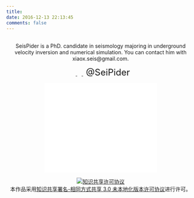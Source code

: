 ```yaml
---
title:
date: 2016-12-13 22:13:45
comments: false
---
```

<link rel="stylesheet" href="path/to/font-awesome/css/font-awesome.min.css">



<br />
<center>
SeisPider is a PhD. candidate  in seismology majoring in underground <br /> velocity inversion and numerical simulation. You can contact him with xiaox.seis@gmail.com.
<br />

<a href="https://github.com/SeisPider"><i class="fa fa-github fa-2x" aria-hidden="true"></i> </a> &nbsp;  &nbsp;<a href="www.facebook.com"><i class="fa fa-facebook-official fa-2x" aria-hidden="true"></i> </a> &nbsp;  &nbsp;<a href="http://www.weibo.com/3916781952/profile?rightmod=1&wvr=6&mod=personinfo"><i class="fa fa-weibo fa-2x" aria-hidden="true"></i> </a> &nbsp;&nbsp;<font size="5">@SeiPider</font>
</center>

<center>
<iframe src="/donate-page/simple/" style="overflow-x:hidden;overflow-y:hidden; border:0xp none #fff; min-height:240px; idth:100%;"  frameborder="0" scrolling="no"></iframe>

<a rel="license" href="http://creativecommons.org/licenses/by-sa/3.0/"><img alt="知识共享许可协议" style="border-width:0" src="https://i.creativecommons.org/l/by-sa/3.0/88x31.png" /></a><br />本作品采用<a rel="license" href="http://creativecommons.org/licenses/by-sa/3.0/">知识共享署名-相同方式共享 3.0 未本地化版本许可协议</a>进行许可。
</center>
